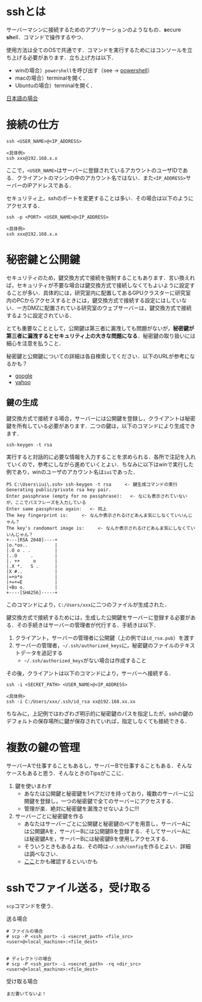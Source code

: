 # sshとは
サーバーマシンに接続するためのアプリケーションのようなもの．**s**ecure **sh**ell．コマンドで操作するやつ．

使用方法は全てのOSで共通です．コマンドを実行するためにはコンソールを立ち上げる必要があります．立ち上げ方は以下．

- winの場合）`powershell`を呼び出す（see -> [powershell](./test2.md)）
- macの場合）terminalを開く．
- Ubuntuの場合）terminalを開く．　

[日本語の場合](./日本語ページ.md)

# 接続の仕方

```
ssh <USER_NAME>@<IP_ADDRESS>

<具体例>
ssh xxx@192.168.x.x
```

ここで，`<USER_NAME>`はサーバーに登録されているアカウントのユーザIDである．クライアントのマシンの中のアカウント名ではない．また`<IP_ADDRESS>`サーバーのIPアドレスである．

セキュリティ上，sshのポートを変更することは多い．その場合は以下のようにアクセスする．

```
ssh -p <PORT> <USER_NAME>@<IP_ADDRESS>

<具体例>
ssh xxx@192.168.x.x
```

# 秘密鍵と公開鍵
セキュリティのため，鍵交換方式で接続を強制することもあります．言い換えれば，セキュリティが不要な場合は鍵交換方式で接続しなくてもよいように設定することが多い．具体的には，研究室内に配置してあるGPUクラスターに研究室内のPCからアクセスするときには，鍵交換方式で接続する設定にはしていない．一方DMZに配置されている研究室のウェブサーバーは，鍵交換方式で接続するように設定されている．

とても重要なこととして，公開鍵は第三者に漏洩しても問題がないが，**秘密鍵が第三者に漏洩するとセキュリティ上の大きな問題になる**．秘密鍵の取り扱いには細心を注意を払うこと．

秘密鍵と公開鍵についての詳細は各自検索してください．以下のURLが参考になるかも？
- [google](https://www.google.co.jp/)
- [yahoo](https://www.yahoo.co.jp/)

## 鍵の生成
鍵交換方式で接続する場合，サーバーには公開鍵を登録し，クライアントは秘密鍵を所有している必要があります．二つの鍵は，以下のコマンドにより生成できます．

```
ssh-keygen -t rsa
```

実行すると対話的に必要な情報を入力することを求められる．各所で注記を入れていくので，参考にしながら進めていくとよい．ちなみに以下はwinで実行した例であり，winのユーザのアカウント名は`iui`であった．

```
PS C:\Users\iui\.ssh> ssh-keygen -t rsa     <- 鍵生成コマンドの実行
Generating public/private rsa key pair.
Enter passphrase (empty for no passphrase):   <- なにも表示されていないが，ここでパスフレーズを入力している
Enter same passphrase again:   <- 同上
The key fingerprint is:     <- なんか表示されるけどあんま気にしなくていいんじゃん？
The key's randomart image is:     <- なんか表示されるけどあんま気にしなくていいんじゃん？
+---[RSA 2048]----+
|o.*oo..          |
|.O o . .         |
|..O     .        |
|. ++     o       |
|.X *.   S .      |
|X #..            |
|=+o*o            |
|+=+=E            |
|+Bo o.           |
+----[SHA256]-----+
```

このコマンドにより，`C:/Users/xxx`に二つのファイルが生成された．

鍵交換方式で接続するためには，生成した公開鍵をサーバーに登録する必要がある．その手続きはサーバーの管理者が代行する．手続きは以下．
1. クライアント，サーバーの管理者に公開鍵（上の例では`id_rsa.pub`）を渡す
1. サーバーの管理者，`~/.ssh/authorized_keys`に，秘密鍵のファイルのテキストデータを追記する
   - `~/.ssh/authorized_keys`がない場合は作成すること

その後，クライアントは以下のコマンドにより，サーバーへ接続する．

```
ssh -i <SECRET_PATH> <USER_NAME>@<IP_ADDRESS>

<具体例>
ssh -i C:/Users/xxx/.ssh/id_rsa xx@192.168.xx.xx
```

ちなみに，上記例ではわざわざ明示的に秘密鍵のパスを指定したが，sshの鍵のデフォルトの保存場所に鍵が保存されていれば，指定しなくても接続できる．

# 複数の鍵の管理
サーバーAで仕事することもあるし，サーバーBで仕事することもある．そんなケースもあると思う．そんなときのTipsがここに．

1. 鍵を使いまわす
   - あなたは公開鍵と秘密鍵を1ペアだけを持っており，複数のサーバーに公開鍵を登録し，一つの秘密鍵で全てのサーバーにアクセスする．
   - 管理が楽．絶対に秘密鍵を漏洩させないように!!!
1. サーバーごとに秘密鍵を作る
   - あなたはサーバーごとに公開鍵と秘密鍵のペアを用意し，サーバーAには公開鍵Aを，サーバーBには公開鍵Bを登録する．そしてサーバーAには秘密鍵Aを，サーバーBには秘密鍵Bを使用しアクセスする．
   - そういうときもあるよね．その時は`~/.ssh/config`を作るとよい．詳細は調べなさい．
   - [ここ](http://www.ellinikonblue.com/blosxom/UNIX/20150721SSH.html)とかも確認するといいかも


# sshでファイル送る，受け取る

`scp`コマンドを使う．

送る場合
```
# ファイルの場合
# scp -P <ssh_port> -i <secret_path> <file_src> <user>@<local_machine>:<file_dest>


# ディレクトリの場合
# scp -P <ssh_port> -i <secret_path> -rq <dir_src> <user>@<local_machine>:<file_dest>

```

受け取る場合
```
まだ書いてないよ！
```
